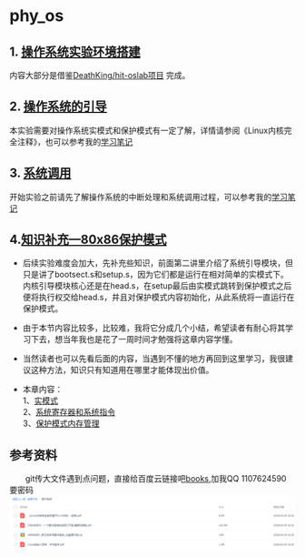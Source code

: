 # phy_os

## 1. [操作系统实验环境搭建](https://github.com/junbo-hu/phy_os/blob/master/1-exper01-env/prepEnv.md)
 内容大部分是借鉴[DeathKing/hit-oslab项目](https://github.com/DeathKing/hit-oslab) 完成。

## 2. [操作系统的引导](https://github.com/junbo-hu/phy_os/blob/master/2-exper02-boot/boot.md)
 本实验需要对操作系统实模式和保护模式有一定了解，详情请参阅《Linux内核完全注释》，也可以参考我的[学习笔记](./2-exper02-boot/chapter06_note.md)

## 3. [系统调用](https://github.com/junbo-hu/phy_os/blob/master/3-exper03-syscall/systemcall.md)
开始实验之前请先了解操作系统的中断处理和系统调用过程，可以参考我的[学习笔记](https://github.com/junbo-hu/phy_os/tree/master/3-exper03-syscall/chapter05_note.md)

## 4.[知识补充—80x86保护模式](./4-protect-mode/protect_mode_part1.md)    
+ 后续实验难度会加大，先补充些知识，前面第二讲里介绍了系统引导模块，但只是讲了bootsect.s和setup.s，因为它们都是运行在相对简单的实模式下。内核引导模块核心还是在head.s，在setup最后由实模式跳转到保护模式之后便将执行权交给head.s，并且对保护模式内容初始化，从此系统将一直运行在保护模式。    

+ 由于本节内容比较多，比较难，我将它分成几个小结，希望读者有耐心将其学习下去，想当年我也是花了一周时间才勉强将这章内容学懂。

+ 当然读者也可以先看后面的内容，当遇到不懂的地方再回到这里学习，我很建议这种方法，知识只有知道用在哪里才能体现出价值。

+ 本章内容：    
  1、[实模式](./4-protect-mode/real_mode.md)    
  2、[系统寄存器和系统指令](./4-protect-mode/protect_mode_part1.md)    
  3、[保护模式内存管理](./4-protect-mode/protect_mode_part2.md)

## 参考资料    
&emsp;&emsp;git传大文件遇到点问题，直接给百度云链接吧[books](https://pan.baidu.com/s/1_THf1NsajOksuS2xg8btRQ),加我QQ 1107624590 要密码    
![books](./images/book.png)
